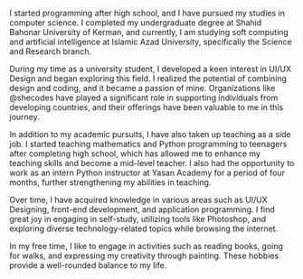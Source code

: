 I started programming after high school, and I have pursued my studies in computer science. I completed my undergraduate degree at Shahid Bahonar University of Kerman, and currently, I am studying soft computing and artificial intelligence at Islamic Azad University, specifically the Science and Research branch.

During my time as a university student, I developed a keen interest in UI/UX Design and began exploring this field. I realized the potential of combining design and coding, and it became a passion of mine. Organizations like @shecodes have played a significant role in supporting individuals from developing countries, and their offerings have been valuable to me in this journey.

In addition to my academic pursuits, I have also taken up teaching as a side job. I started teaching mathematics and Python programming to teenagers after completing high school, which has allowed me to enhance my teaching skills and become a mid-level teacher. I also had the opportunity to work as an intern Python instructor at Yasan Academy for a period of four months, further strengthening my abilities in teaching.

Over time, I have acquired knowledge in various areas such as UI/UX Designing, front-end development, and application programming. I find great joy in engaging in self-study, utilizing tools like Photoshop, and exploring diverse technology-related topics while browsing the internet.

In my free time, I like to engage in activities such as reading books, going for walks, and expressing my creativity through painting. These hobbies provide a well-rounded balance to my life.


<!---
FarnazSadeghzadeh/FarnazSadeghzadeh is a ✨ special ✨ repository because its `README.md` (this file) appears on your GitHub profile.
You can click the Preview link to take a look at your changes.
--->
